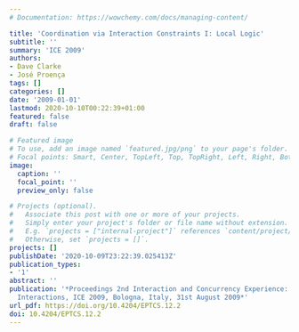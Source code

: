 ```yaml
---
# Documentation: https://wowchemy.com/docs/managing-content/

title: 'Coordination via Interaction Constraints I: Local Logic'
subtitle: ''
summary: 'ICE 2009'
authors:
- Dave Clarke
- José Proença
tags: []
categories: []
date: '2009-01-01'
lastmod: 2020-10-10T00:22:39+01:00
featured: false
draft: false

# Featured image
# To use, add an image named `featured.jpg/png` to your page's folder.
# Focal points: Smart, Center, TopLeft, Top, TopRight, Left, Right, BottomLeft, Bottom, BottomRight.
image:
  caption: ''
  focal_point: ''
  preview_only: false

# Projects (optional).
#   Associate this post with one or more of your projects.
#   Simply enter your project's folder or file name without extension.
#   E.g. `projects = ["internal-project"]` references `content/project/deep-learning/index.md`.
#   Otherwise, set `projects = []`.
projects: []
publishDate: '2020-10-09T23:22:39.025413Z'
publication_types:
- '1'
abstract: ''
publication: '*Proceedings 2nd Interaction and Concurrency Experience: Structured
  Interactions, ICE 2009, Bologna, Italy, 31st August 2009*'
url_pdf: https://doi.org/10.4204/EPTCS.12.2
doi: 10.4204/EPTCS.12.2
---
```

